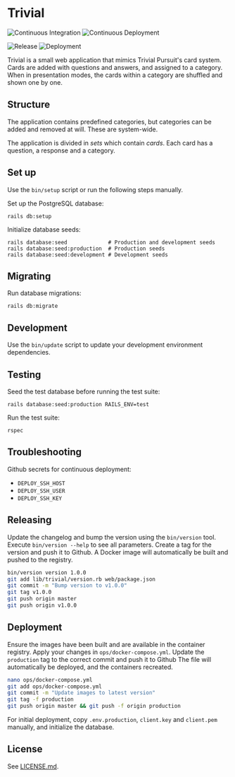 # Trivial

![Continuous Integration](https://github.com/floriandejonckheere/trivial/workflows/Continuous%20Integration/badge.svg)
![Continuous Deployment](https://github.com/floriandejonckheere/trivial/workflows/Continuous%20Deployment/badge.svg)

![Release](https://img.shields.io/github/v/release/floriandejonckheere/trivial?label=Latest%20release)
![Deployment](https://img.shields.io/github/deployments/floriandejonckheere/trivial/production?label=Deployment)

Trivial is a small web application that mimics Trivial Pursuit's card system. 
Cards are added with questions and answers, and assigned to a category. 
When in presentation modes, the cards within a category are shuffled and shown one by one.

## Structure

The application contains predefined categories, but categories can be added and removed at will. These are system-wide.

The application is divided in *sets* which contain *cards*. Each card has a question, a response and a category.

## Set up

Use the `bin/setup` script or run the following steps manually.

Set up the PostgreSQL database:

```
rails db:setup
```

Initialize database seeds:

```
rails database:seed             # Production and development seeds
rails database:seed:production  # Production seeds
rails database:seed:development # Development seeds
```

## Migrating

Run database migrations:

```
rails db:migrate
```

## Development

Use the `bin/update` script to update your development environment dependencies.

## Testing

Seed the test database before running the test suite:

```
rails database:seed:production RAILS_ENV=test
```

Run the test suite:

```
rspec
```

## Troubleshooting

Github secrets for continuous deployment:

- `DEPLOY_SSH_HOST`
- `DEPLOY_SSH_USER`
- `DEPLOY_SSH_KEY`

## Releasing

Update the changelog and bump the version using the `bin/version` tool.
Execute `bin/version --help` to see all parameters.
Create a tag for the version and push it to Github.
A Docker image will automatically be built and pushed to the registry.

```sh
bin/version version 1.0.0
git add lib/trivial/version.rb web/package.json
git commit -m "Bump version to v1.0.0"
git tag v1.0.0
git push origin master
git push origin v1.0.0
```

## Deployment

Ensure the images have been built and are available in the container registry.
Apply your changes in `ops/docker-compose.yml`.
Update the `production` tag to the correct commit and push it to Github
The file will automatically be deployed, and the containers recreated.

```sh
nano ops/docker-compose.yml
git add ops/docker-compose.yml
git commit -m "Update images to latest version"
git tag -f production
git push origin master && git push -f origin production
```

For initial deployment, copy `.env.production`, `client.key` and `client.pem` manually, and initialize the database.

## License

See [LICENSE.md](LICENSE.md).
